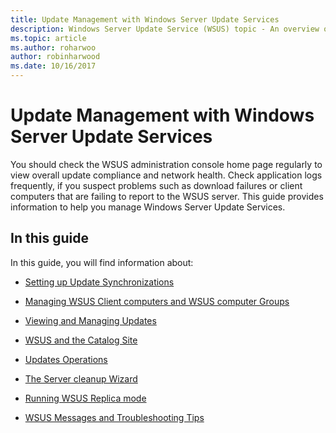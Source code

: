 ```yaml
---
title: Update Management with Windows Server Update Services
description: Windows Server Update Service (WSUS) topic - An overview of Update Management with links to the related topics
ms.topic: article
ms.author: roharwoo
author: robinharwood
ms.date: 10/16/2017
---
```

# Update Management with Windows Server Update Services



You should check the WSUS administration console home page regularly to view overall update compliance and network health. Check application logs frequently, if you suspect problems such as download failures or client computers that are failing to report to the WSUS server. This guide provides information to help you manage Windows Server Update Services.

## In this guide
In this guide, you will find information about:

-   [Setting up Update Synchronizations](setting-up-update-synchronizations.md)

-   [Managing WSUS Client computers and WSUS computer Groups](managing-wsus-client-computers-and-wsus-computer-groups.md)

-   [Viewing and Managing Updates](viewing-and-managing-updates.md)

-   [WSUS and the Catalog Site](wsus-and-the-catalog-site.md)

-   [Updates Operations](updates-operations.md)

-   [The Server cleanup Wizard](the-server-cleanup-wizard.md)

-   [Running WSUS Replica mode](running-wsus-replica-mode.md)

-   [WSUS Messages and Troubleshooting Tips](wsus-messages-and-troubleshooting-tips.md)
